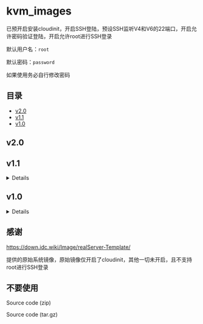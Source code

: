 # kvm_images

已预开启安装cloudinit，开启SSH登陆，预设SSH监听V4和V6的22端口，开启允许密码验证登陆，开启允许root进行SSH登录

默认用户名：```root```

默认密码：```password```

如果使用务必自行修改密码

## 目录

- [v2.0](#v2.0)
- [v1.1](#v1.1)
- [v1.0](#v1.0)

## v2.0

## v1.1

<details>
说明：
  
已预开启安装cloudinit，开启SSH登陆，预设SSH监听V4和V6的22端口，开启允许密码验证登陆，已预安装Qemu-guest-agent

镜像名称 - 已挂载硬盘大小(开设的虚拟机要比这个数值大)

debian系 - 2G

ubuntu系 - 2G

centos9-stream - 10G

almalinux9 - 10G

</details>

## v1.0

<details>
说明：

镜像名称 - 已挂载硬盘大小(开设的虚拟机的磁盘要大于或等于这个数值)

debian系 - 2G

ubuntu系 - 2G

archlinux系 - 2G

centos9-stream - 10G

centos8-stream - 10G

almalinux8 - 10G

almalinux9 - 10G

fedora33 - 5G

fedora34 - 5G

opensuse-leap-15 - 10G

</details>

## 感谢

https://down.idc.wiki/Image/realServer-Template/

提供的原始系统镜像，原始镜像仅开启了cloudinit，其他一切未开启，且不支持root进行SSH登录

## 不要使用

Source code (zip)

Source code (tar.gz) 
